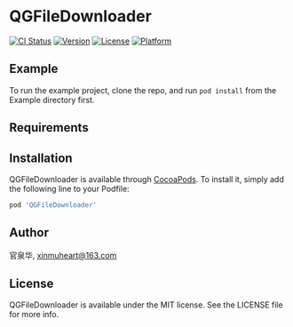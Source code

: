 # QGFileDownloader

[![CI Status](https://img.shields.io/travis/官泉华/QGFileDownloader.svg?style=flat)](https://travis-ci.org/官泉华/QGFileDownloader)
[![Version](https://img.shields.io/cocoapods/v/QGFileDownloader.svg?style=flat)](https://cocoapods.org/pods/QGFileDownloader)
[![License](https://img.shields.io/cocoapods/l/QGFileDownloader.svg?style=flat)](https://cocoapods.org/pods/QGFileDownloader)
[![Platform](https://img.shields.io/cocoapods/p/QGFileDownloader.svg?style=flat)](https://cocoapods.org/pods/QGFileDownloader)

## Example

To run the example project, clone the repo, and run `pod install` from the Example directory first.

## Requirements

## Installation

QGFileDownloader is available through [CocoaPods](https://cocoapods.org). To install
it, simply add the following line to your Podfile:

```ruby
pod 'QGFileDownloader'
```

## Author

官泉华, xinmuheart@163.com

## License

QGFileDownloader is available under the MIT license. See the LICENSE file for more info.
